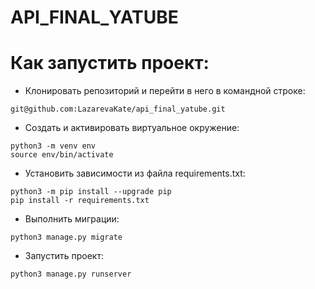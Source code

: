 # API_FINAL_YATUBE
# Как запустить проект:

- Клонировать репозиторий и перейти в него в командной строке:
```
git@github.com:LazarevaKate/api_final_yatube.git
```

- Cоздать и активировать виртуальное окружение:
```
python3 -m venv env
source env/bin/activate
```
- Установить зависимости из файла requirements.txt:
```
python3 -m pip install --upgrade pip
pip install -r requirements.txt
```
- Выполнить миграции:
```
python3 manage.py migrate
```
- Запустить проект:
```
python3 manage.py runserver
```
